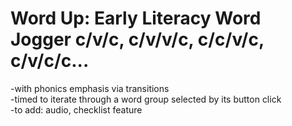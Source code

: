 # Word Up: Early Literacy Word Jogger c/v/c, c/v/v/c, c/c/v/c, c/v/c/c...   


-with phonics emphasis via transitions\
-timed to iterate through a word group selected by its button click\
-to add: audio, checklist feature


